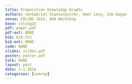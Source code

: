 ```yaml
---
title: Proposition Knowledge Graphs 
authors: <b>Gabriel Stanovsky</b>, Omer Levy, Ido Dagan
venue: COLING 2014, AHA Workshop
base: coling15
pdf: paper.pdf
pdf-ext: NONE
bib: bib.txt
bib-ext: NONE
code: NONE
slides: slides.pdf
poster: poster.pdf
talk: NONE
layout: post
date: 2-1-2014
categories: [semrep]
---
```

